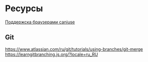 # Ресурсы

[Поддержска браузерами caniuse](https://caniuse.com/es6)

## Git



https://www.atlassian.com/ru/git/tutorials/using-branches/git-merge
https://learngitbranching.js.org/?locale=ru_RU
